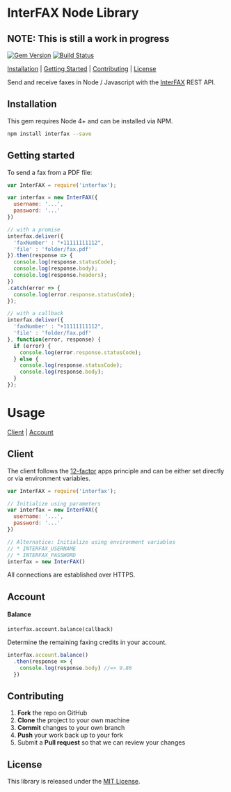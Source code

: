 # InterFAX Node Library

## NOTE: This is still a work in progress

[![Gem Version](https://badge.fury.io/js/interfax.svg)](https://badge.fury.io/js/interfax) [![Build Status](https://travis-ci.org/interfax/interfax-nodejs.svg?branch=master)](https://travis-ci.org/interfax/interfax-nodejs)

[Installation](#installation) | [Getting Started](#getting-started) | [Contributing](#contributing) | [License](#license)

Send and receive faxes in Node / Javascript with the [InterFAX](https://www.interfax.net/en/dev) REST API.

## Installation

This gem requires Node 4+ and can be installed via NPM.

```sh
npm install interfax --save
```

## Getting started

To send a fax from a PDF file:

```js
var InterFAX = require('interfax');

var interfax = new InterFAX({
  username: '...',
  password: '...'
})

// with a promise
interfax.deliver({
  'faxNumber' : "+11111111112",
  'file' : 'folder/fax.pdf'
}).then(response => {
  console.log(response.statusCode);
  console.log(response.body);
  console.log(response.headers);
})
.catch(error => {
  console.log(error.response.statusCode);
});

// with a callback
interfax.deliver({
  'faxNumber' : "+11111111112",
  'file' : 'folder/fax.pdf'
}, function(error, response) {
  if (error) {
    console.log(error.response.statusCode);
  } else {
    console.log(response.statusCode);
    console.log(response.body);
  }
});
```

# Usage

[Client](#client) | [Account](#account)

## Client

The client follows the [12-factor](https://github.com/interfax/interfax-ruby/blob/rest-client/12factor.net/config) apps principle and can be either set directly or via environment variables.

```js
var InterFAX = require('interfax');

// Initialize using parameters
var interfax = new InterFAX({
  username: '...',
  password: '...'
})

// Alternatice: Initialize using environment variables
// * INTERFAX_USERNAME
// * INTERFAX_PASSWORD
interfax = new InterFAX()
```

All connections are established over HTTPS.

## Account

#### Balance

`interfax.account.balance(callback)`

Determine the remaining faxing credits in your account.

```js
interfax.account.balance()
  .then(response => {
    console.log(response.body) //=> 9.86
  })
```


## Contributing

 1. **Fork** the repo on GitHub
 2. **Clone** the project to your own machine
 3. **Commit** changes to your own branch
 4. **Push** your work back up to your fork
 5. Submit a **Pull request** so that we can review your changes

## License

This library is released under the [MIT License](LICENSE).
